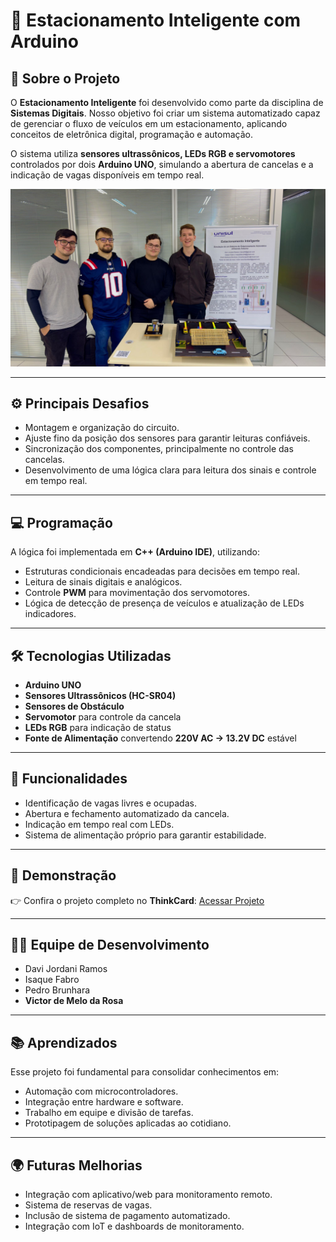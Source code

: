 # 🚗 Estacionamento Inteligente com Arduino

## 📌 Sobre o Projeto

O **Estacionamento Inteligente** foi desenvolvido como parte da
disciplina de **Sistemas Digitais**.
Nosso objetivo foi criar um sistema automatizado capaz de gerenciar o
fluxo de veículos em um estacionamento, aplicando conceitos de
eletrônica digital, programação e automação.

O sistema utiliza **sensores ultrassônicos, LEDs RGB e servomotores**
controlados por dois **Arduino UNO**, simulando a abertura de cancelas e a
indicação de vagas disponíveis em tempo real.

![Imagem da Maquete em Grupo](scr/main/arduino/fotos/Apresentacao_Unisul/foto_gp.jpeg)

------------------------------------------------------------------------

## ⚙️ Principais Desafios

-   Montagem e organização do circuito.
-   Ajuste fino da posição dos sensores para garantir leituras
    confiáveis.
-   Sincronização dos componentes, principalmente no controle das
    cancelas.
-   Desenvolvimento de uma lógica clara para leitura dos sinais e
    controle em tempo real.

------------------------------------------------------------------------

## 💻 Programação

A lógica foi implementada em **C++ (Arduino IDE)**, utilizando:
- Estruturas condicionais encadeadas para decisões em tempo real.
- Leitura de sinais digitais e analógicos.
- Controle **PWM** para movimentação dos servomotores.
- Lógica de detecção de presença de veículos e atualização de LEDs
indicadores.

------------------------------------------------------------------------

## 🛠️ Tecnologias Utilizadas

-   **Arduino UNO**
-   **Sensores Ultrassônicos (HC-SR04)**
-   **Sensores de Obstáculo**
-   **Servomotor** para controle da cancela
-   **LEDs RGB** para indicação de status
-   **Fonte de Alimentação** convertendo **220V AC → 13.2V DC** estável

------------------------------------------------------------------------

## 🚀 Funcionalidades

-   Identificação de vagas livres e ocupadas.
-   Abertura e fechamento automatizado da cancela.
-   Indicação em tempo real com LEDs.
-   Sistema de alimentação próprio para garantir estabilidade.

------------------------------------------------------------------------

## 📸 Demonstração

👉 Confira o projeto completo no **ThinkCard**: [Acessar
Projeto](https://www.tinkercad.com/things/69O015dd28H-surprising-amberis-blorr?sharecode=FMlOkKQXUy5yqs9k447a0y-v5OLxYr4jNJa3ugkWFQk)

------------------------------------------------------------------------

## 👨‍💻 Equipe de Desenvolvimento

-   Davi Jordani Ramos
-   Isaque Fabro
-   Pedro Brunhara
-   **Victor de Melo da Rosa**

------------------------------------------------------------------------

## 📚 Aprendizados

Esse projeto foi fundamental para consolidar conhecimentos em:
- Automação com microcontroladores.
- Integração entre hardware e software.
- Trabalho em equipe e divisão de tarefas.
- Prototipagem de soluções aplicadas ao cotidiano.

------------------------------------------------------------------------

## 🌍 Futuras Melhorias

-   Integração com aplicativo/web para monitoramento remoto.
-   Sistema de reservas de vagas.
-   Inclusão de sistema de pagamento automatizado.
-   Integração com IoT e dashboards de monitoramento.
